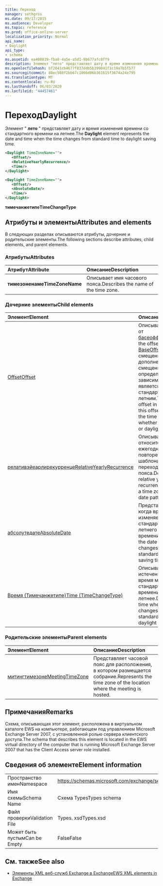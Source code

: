 ```yaml
---
title: Переход
manager: sethgros
ms.date: 09/17/2015
ms.audience: Developer
ms.topic: reference
ms.prod: office-online-server
localization_priority: Normal
api_name:
- Daylight
api_type:
- schema
ms.assetid: ea400839-fba8-4a5e-a5d1-9b677afc0ff9
description: Элемент "лето" представляет дату и время изменения времени со стандартного времени на летнее.
ms.openlocfilehash: bf2041cb4677f837ddb5b399041f1c19a7b5f577
ms.sourcegitcommit: 88ec988f2bb67c1866d06b361615f3674a24e795
ms.translationtype: MT
ms.contentlocale: ru-RU
ms.lasthandoff: 06/03/2020
ms.locfileid: "44457461"
---
```

# <a name="daylight"></a><span data-ttu-id="a7db7-103">Переход</span><span class="sxs-lookup"><span data-stu-id="a7db7-103">Daylight</span></span>

<span data-ttu-id="a7db7-104">Элемент " **лето** " представляет дату и время изменения времени со стандартного времени на летнее.</span><span class="sxs-lookup"><span data-stu-id="a7db7-104">The **Daylight** element represents the date and time when the time changes from standard time to daylight saving time.</span></span> 
  
```xml
<Daylight TimeZoneName="">
   <Offset/>
   <RelativeYearlyRecurrence/>
   <Time/>
</Daylight>
```

```xml
<Daylight TimeZoneName="">
   <Offset/>
   <AbsoluteDate/>
   <Time/>
</Daylight>
```

<span data-ttu-id="a7db7-105">**тимечанжетипе**</span><span class="sxs-lookup"><span data-stu-id="a7db7-105">**TimeChangeType**</span></span>

## <a name="attributes-and-elements"></a><span data-ttu-id="a7db7-106">Атрибуты и элементы</span><span class="sxs-lookup"><span data-stu-id="a7db7-106">Attributes and elements</span></span>

<span data-ttu-id="a7db7-107">В следующих разделах описываются атрибуты, дочерние и родительские элементы.</span><span class="sxs-lookup"><span data-stu-id="a7db7-107">The following sections describe attributes, child elements, and parent elements.</span></span>
  
### <a name="attributes"></a><span data-ttu-id="a7db7-108">Атрибуты</span><span class="sxs-lookup"><span data-stu-id="a7db7-108">Attributes</span></span>

|<span data-ttu-id="a7db7-109">**Атрибут**</span><span class="sxs-lookup"><span data-stu-id="a7db7-109">**Attribute**</span></span>|<span data-ttu-id="a7db7-110">**Описание**</span><span class="sxs-lookup"><span data-stu-id="a7db7-110">**Description**</span></span>|
|:-----|:-----|
|<span data-ttu-id="a7db7-111">**тимезоненаме**</span><span class="sxs-lookup"><span data-stu-id="a7db7-111">**TimeZoneName**</span></span> <br/> |<span data-ttu-id="a7db7-112">Описывает имя часового пояса.</span><span class="sxs-lookup"><span data-stu-id="a7db7-112">Describes the name of the time zone.</span></span>  <br/> |
   
### <a name="child-elements"></a><span data-ttu-id="a7db7-113">Дочерние элементы</span><span class="sxs-lookup"><span data-stu-id="a7db7-113">Child elements</span></span>

|<span data-ttu-id="a7db7-114">**Элемент**</span><span class="sxs-lookup"><span data-stu-id="a7db7-114">**Element**</span></span>|<span data-ttu-id="a7db7-115">**Описание**</span><span class="sxs-lookup"><span data-stu-id="a7db7-115">**Description**</span></span>|
|:-----|:-----|
|[<span data-ttu-id="a7db7-116">Offset</span><span class="sxs-lookup"><span data-stu-id="a7db7-116">Offset</span></span>](offset.md) <br/> |<span data-ttu-id="a7db7-117">Описывает смещение от [басеоффсет](baseoffset.md).</span><span class="sxs-lookup"><span data-stu-id="a7db7-117">Describes the offset from the [BaseOffset](baseoffset.md).</span></span> <span data-ttu-id="a7db7-118">Основное смещение в дополнение к этому смещению определяет время в зависимости от того, является ли оно стандартным или летним.</span><span class="sxs-lookup"><span data-stu-id="a7db7-118">The base offset in addition to this offset identifies the time according to whether it is standard or daylight saving time.</span></span>  <br/> |
|[<span data-ttu-id="a7db7-119">релативэйеарлирекурренце</span><span class="sxs-lookup"><span data-stu-id="a7db7-119">RelativeYearlyRecurrence</span></span>](relativeyearlyrecurrence.md) <br/> |<span data-ttu-id="a7db7-120">Описывает относительный ежегодный шаблон повторения для шаблона даты перехода часового пояса.</span><span class="sxs-lookup"><span data-stu-id="a7db7-120">Describes a relative yearly recurrence pattern for a time zone transition date pattern.</span></span>  <br/> |
|[<span data-ttu-id="a7db7-121">абсолутедате</span><span class="sxs-lookup"><span data-stu-id="a7db7-121">AbsoluteDate</span></span>](absolutedate.md) <br/> |<span data-ttu-id="a7db7-122">Представляет дату, когда время изменяется со стандартного или летнего времени.</span><span class="sxs-lookup"><span data-stu-id="a7db7-122">Represents the date when the time changes from standard or daylight saving time.</span></span>  <br/> |
|[<span data-ttu-id="a7db7-123">Время (Тимечанжетипе)</span><span class="sxs-lookup"><span data-stu-id="a7db7-123">Time (TimeChangeType)</span></span>](time-timechangetype.md) <br/> |<span data-ttu-id="a7db7-124">Описывает время, по истечении которого время меняется со стандартного времени на летнее.</span><span class="sxs-lookup"><span data-stu-id="a7db7-124">Describes the time when the time changes between standard time and daylight saving time.</span></span>  <br/> |
   
### <a name="parent-elements"></a><span data-ttu-id="a7db7-125">Родительские элементы</span><span class="sxs-lookup"><span data-stu-id="a7db7-125">Parent elements</span></span>

|<span data-ttu-id="a7db7-126">**Элемент**</span><span class="sxs-lookup"><span data-stu-id="a7db7-126">**Element**</span></span>|<span data-ttu-id="a7db7-127">**Описание**</span><span class="sxs-lookup"><span data-stu-id="a7db7-127">**Description**</span></span>|
|:-----|:-----|
|[<span data-ttu-id="a7db7-128">митингтимезоне</span><span class="sxs-lookup"><span data-stu-id="a7db7-128">MeetingTimeZone</span></span>](meetingtimezone.md) <br/> |<span data-ttu-id="a7db7-129">Представляет часовой пояс для расположения, в котором размещается собрание.</span><span class="sxs-lookup"><span data-stu-id="a7db7-129">Represents the time zone of the location where the meeting is hosted.</span></span>  <br/> |
   
## <a name="remarks"></a><span data-ttu-id="a7db7-130">Примечания</span><span class="sxs-lookup"><span data-stu-id="a7db7-130">Remarks</span></span>

<span data-ttu-id="a7db7-131">Схема, описывающая этот элемент, расположена в виртуальном каталоге EWS на компьютере, работающем под управлением Microsoft Exchange Server 2007, с установленной ролью сервера клиентского доступа.</span><span class="sxs-lookup"><span data-stu-id="a7db7-131">The schema that describes this element is located in the EWS virtual directory of the computer that is running Microsoft Exchange Server 2007 that has the Client Access server role installed.</span></span>
  
## <a name="element-information"></a><span data-ttu-id="a7db7-132">Сведения об элементе</span><span class="sxs-lookup"><span data-stu-id="a7db7-132">Element information</span></span>

|||
|:-----|:-----|
|<span data-ttu-id="a7db7-133">Пространство имен</span><span class="sxs-lookup"><span data-stu-id="a7db7-133">Namespace</span></span>  <br/> |https://schemas.microsoft.com/exchange/services/2006/types  <br/> |
|<span data-ttu-id="a7db7-134">Имя схемы</span><span class="sxs-lookup"><span data-stu-id="a7db7-134">Schema Name</span></span>  <br/> |<span data-ttu-id="a7db7-135">Схема Types</span><span class="sxs-lookup"><span data-stu-id="a7db7-135">Types schema</span></span>  <br/> |
|<span data-ttu-id="a7db7-136">Файл проверки</span><span class="sxs-lookup"><span data-stu-id="a7db7-136">Validation File</span></span>  <br/> |<span data-ttu-id="a7db7-137">Types. xsd</span><span class="sxs-lookup"><span data-stu-id="a7db7-137">Types.xsd</span></span>  <br/> |
|<span data-ttu-id="a7db7-138">Может быть пустым</span><span class="sxs-lookup"><span data-stu-id="a7db7-138">Can be Empty</span></span>  <br/> |<span data-ttu-id="a7db7-139">False</span><span class="sxs-lookup"><span data-stu-id="a7db7-139">False</span></span>  <br/> |
   
## <a name="see-also"></a><span data-ttu-id="a7db7-140">См. также</span><span class="sxs-lookup"><span data-stu-id="a7db7-140">See also</span></span>

- [<span data-ttu-id="a7db7-141">Элементы XML веб-служб Exchange в Exchange</span><span class="sxs-lookup"><span data-stu-id="a7db7-141">EWS XML elements in Exchange</span></span>](ews-xml-elements-in-exchange.md)

